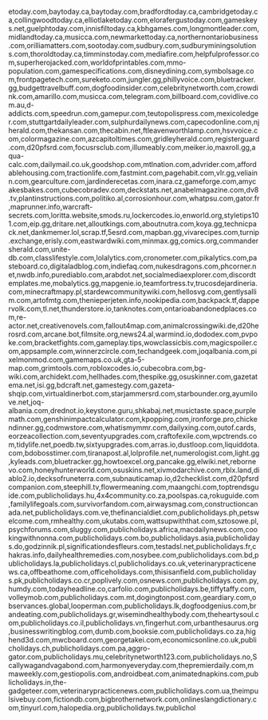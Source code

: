 etoday.com,baytoday.ca,baytoday.com,bradfordtoday.ca,cambridgetoday.ca,collingwoodtoday.ca,elliotlaketoday.com,elorafergustoday.com,gameskeys.net,guelphtoday.com,innisfiltoday.ca,kbhgames.com,longmontleader.com,midlandtoday.ca,musicca.com,newmarkettoday.ca,northernontariobusiness.com,orilliamatters.com,sootoday.com,sudbury.com,sudburyminingsolutions.com,thoroldtoday.ca,timminstoday.com,mediafire.com,helpfulprofessor.com,superherojacked.com,worldofprintables.com,mmo-population.com,gamespecifications.com,disneydining.com,symbolsage.com,frontpagetech.com,sureketo.com,jungler.gg,phillyvoice.com,bluetracker.gg,budgettravelbuff.com,dogfoodinsider.com,celebritynetworth.com,crowdink.com,amarillo.com,musicca.com,telegram.com,billboard.com,covidlive.com.au,d-addicts.com,speedrun.com,gamepur.com,teutopolispress.com,mexicoledger.com,stuttgartdailyleader.com,sulphurdailynews.com,capecodonline.com,njherald.com,thekansan.com,thecabin.net,ftleavenworthlamp.com,hsvvoice.com,colormagazine.com,azcapitoltimes.com,gridleyherald.com,registerguard.com,d20pfsrd.com,focusrsclub.com,illumeably.com,meiker.io,maxroll.gg,aqua-calc.com,dailymail.co.uk,goodshop.com,mtlnation.com,advrider.com,affordablehousing.com,tractionlife.com,fastmint.com,pagehabit.com,vlr.gg,veliainn.com,gearculture.com,jardinderecetas.com,inara.cz,gameforge.com,amycakesbakes.com,cubecobradev.com,deckstats.net,anabelmagazine.com,dv8.tv,plantinstructions.com,politiko.al,corrosionhour.com,whatpsu.com,gator.fr,maprunner.info,warcraft-secrets.com,loritta.website,smods.ru,lockercodes.io,enworld.org,styletips101.com,eip.gg,dritare.net,alloutkings.com,aboutnutra.com,koya.gg,technicpack.net,dankmemer.lol,scrap.tf,5esrd.com,mapban.gg,vivarecipes.com,turnip.exchange,erisly.com,eastwardwiki.com,minmax.gg,comics.org,commandersherald.com,unite-db.com,classlifestyle.com,lolalytics.com,cronometer.com,pikalytics.com,pasteboard.co,digitaladblog.com,indiefaq.com,nukesdragons.com,phcorner.net,nwdb.info,purediablo.com,arabdot.net,socialmediaexplorer.com,discordtemplates.me,mobalytics.gg,mapgenie.io,teamfortress.tv,trucosdejardineria.com,minecraftmapy.pl,stardewcommunitywiki.com,hellosvg.com,gentlysallim.com,artofmtg.com,thenieperjeten.info,nookipedia.com,backpack.tf,dappervolk.com,tl.net,thunderstore.io,tanknotes.com,ontarioabandonedplaces.com,re-actor.net,creativenovels.com,fallout4map.com,animalcrossingwiki.de,d20herosrd.com,arcane.bot,filmsite.org,news24.al,warmind.io,dododex.com,pvpoke.com,bracketfights.com,gameplay.tips,wowclassicbis.com,magicspoiler.com,appsample.com,winnerzcircle.com,techandgeek.com,joqalbania.com,pixelmonmod.com,gamemaps.co.uk,gta-5-map.com,grimtools.com,robloxcodes.io,cubecobra.com,bg-wiki.com,archidekt.com,hellhades.com,thespike.gg,osuskinner.com,gazetatema.net,isi.gg,bdcraft.net,gamestegy.com,gazeta-shqip.com,virtualdinerbot.com,starjammersrd.com,starbounder.org,ayumilove.net,joq-albania.com,drednot.io,keystone.guru,shkabaj.net,musictaste.space,purplemath.com,genshinimpactcalculator.com,kpopping.com,ironforge.pro,chickendinner.gg,codmwstore.com,whatismymmr.com,dailyxing.com,outof.cards,eorzeacollection.com,seventyupgrades.com,craftofexile.com,wpctrends.com,tidylife.net,poedb.tw,sixtyupgrades.com,arras.io,dustloop.com,liquiddota.com,bdobosstimer.com,tiranapost.al,lolprofile.net,numerologist.com,light.gg,kyleads.com,bluetracker.gg,howtoexcel.org,pancake.gg,elwiki.net,rebornevo.com,honeyhunterworld.com,osuskins.net,xivmodarchive.com,rblx.land,diablo2.io,decksofruneterra.com,subnauticamap.io,d2checklist.com,d20pfsrdcompanion.com,steephill.tv,flowermeaning.com,maangchi.com,toptrendsguide.com,publicholidays.hu,4x4community.co.za,poolspas.ca,rokuguide.com,familylifegoals.com,survivorfandom.com,airwaysmag.com,constructioncanada.net,publicholidays.com.ve,thefinancialdiet.com,publicholidays.ph,petswelcome.com,rmhealthy.com,ukutabs.com,wattsupwiththat.com,sztosowe.pl,psychforums.com,sluggy.com,publicholidays.africa,macdailynews.com,cookingwithnonna.com,publicholidays.com.bo,publicholidays.asia,publicholidays.do,godzinnik.pl,significationdesfleurs.com,testadsl.net,publicholidays.fr,chakras.info,dailyhealthremedies.com,nosybee.com,publicholidays.com.bd,publicholidays.la,publicholidays.cl,publicholidays.co.uk,veterinarypracticenews.ca,offbeathome.com,officeholidays.com,thisisanfield.com,publicholidays.pk,publicholidays.co.cr,poplively.com,osnews.com,publicholidays.com.py,humdy.com,todayheadline.co,carfolio.com,publicholidays.be,tiffytaffy.com,volleymob.com,publicholidays.com.mt,dogingtonpost.com,geardiary.com,observances.global,looperman.com,publicholidays.lk,dogfoodgenius.com,brandeating.com,publicholidays.gr,wisemindhealthybody.com,theheartysoul.com,publicholidays.co.il,publicholidays.vn,fingerhut.com,urbanthesaurus.org,businesswritingblog.com,dumb.com,booksie.com,publicholidays.co.za,highend3d.com,mwcboard.com,georgetakei.com,economicsonline.co.uk,publicholidays.ch,publicholidays.com.pa,aggro-gator.com,publicholidays.mu,celebritynetworth123.com,publicholidays.no,Scallywagandvagabond.com,harmonyeveryday.com,thepremierdaily.com,mmaweekly.com,gestiopolis.com,androidbeat.com,animatednapkins.com,publicholidays.in,the-gadgeteer.com,veterinarypracticenews.com,publicholidays.com.ua,theimpulsivebuy.com,fictiondb.com,bigbrothernetwork.com,onlineslangdictionary.com,tinyurl.com,halopedia.org,publicholidays.tw,publichol
